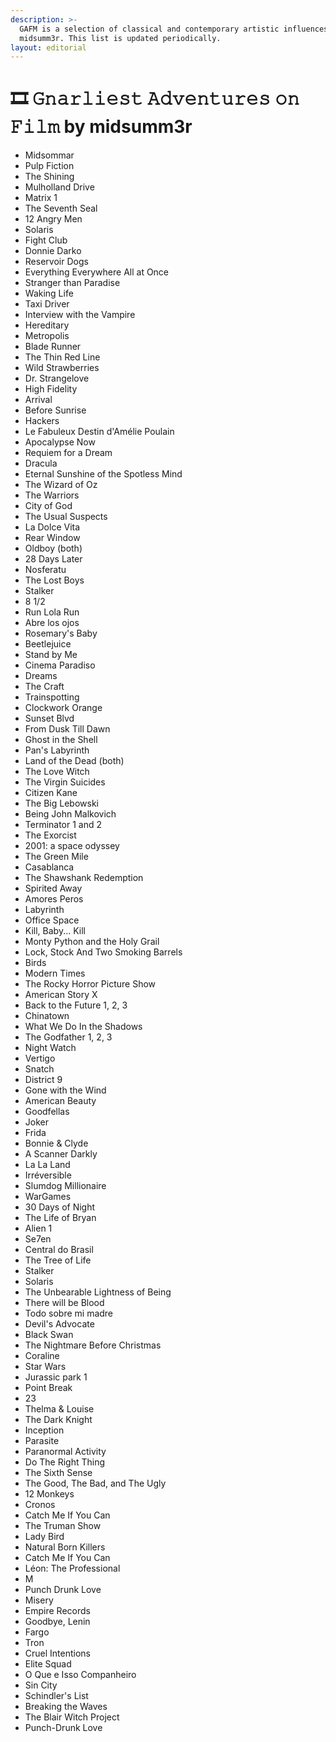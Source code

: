 ```yaml
---
description: >-
  GAFM is a selection of classical and contemporary artistic influences at
  midsumm3r. This list is updated periodically.
layout: editorial
---
```


# 🎞 𝙶𝚗𝚊𝚛𝚕𝚒𝚎𝚜𝚝 𝙰𝚍𝚟𝚎𝚗𝚝𝚞𝚛𝚎𝚜 𝚘𝚗 𝙵𝚒𝚕𝚖 by midsumm3r

* Midsommar
* Pulp Fiction
* The Shining
* Mulholland Drive
* Matrix 1
* The Seventh Seal
* 12 Angry Men
* Solaris
* Fight Club
* Donnie Darko
* Reservoir Dogs
* Everything Everywhere All at Once
* Stranger than Paradise
* Waking Life
* Taxi Driver
* Interview with the Vampire
* Hereditary
* Metropolis
* Blade Runner
* The Thin Red Line
* Wild Strawberries
* Dr. Strangelove
* High Fidelity
* Arrival
* Before Sunrise
* Hackers
* Le Fabuleux Destin d'Amélie Poulain
* Apocalypse Now
* Requiem for a Dream
* Dracula
* Eternal Sunshine of the Spotless Mind
* The Wizard of Oz
* The Warriors
* City of God
* The Usual Suspects
* La Dolce Vita
* Rear Window
* Oldboy (both)
* 28 Days Later
* Nosferatu
* The Lost Boys
* Stalker
* 8 1/2
* Run Lola Run
* Abre los ojos
* Rosemary's Baby
* Beetlejuice
* Stand by Me&#x20;
* Cinema Paradiso
* Dreams
* The Craft
* Trainspotting
* Clockwork Orange
* Sunset Blvd
* From Dusk Till Dawn
* Ghost in the Shell
* Pan's Labyrinth
* Land of the Dead (both)
* The Love Witch&#x20;
* The Virgin Suicides
* Citizen Kane
* The Big Lebowski
* Being John Malkovich
* Terminator 1 and 2
* The Exorcist
* 2001: a space odyssey
* The Green Mile
* Casablanca
* The Shawshank Redemption
* Spirited Away
* Amores Peros
* Labyrinth
* Office Space
* Kill, Baby... Kill
* Monty Python and the Holy Grail
* Lock, Stock And Two Smoking Barrels
* Birds
* Modern Times
* The Rocky Horror Picture Show
* American Story X
* Back to the Future 1, 2, 3
* Chinatown
* What We Do In the Shadows
* The Godfather 1, 2, 3
* Night Watch
* Vertigo
* Snatch
* District 9
* Gone with the Wind
* American Beauty
* Goodfellas
* Joker
* Frida
* Bonnie & Clyde
* A Scanner Darkly
* La La Land
* Irréversible
* Slumdog Millionaire
* WarGames
* 30 Days of Night
* The Life of Bryan
* Alien 1
* Se7en
* Central do Brasil
* The Tree of Life&#x20;
* Stalker
* Solaris
* The Unbearable Lightness of Being
* There will be Blood
* Todo sobre mi madre
* Devil's Advocate
* Black Swan
* The Nightmare Before Christmas
* Coraline
* Star Wars
* Jurassic park 1
* Point Break
* 23
* Thelma & Louise&#x20;
* The Dark Knight
* Inception
* Parasite
* Paranormal Activity
* Do The Right Thing
* The Sixth Sense
* The Good, The Bad, and The Ugly
* 12 Monkeys
* Cronos
* Catch Me If You Can
* The Truman Show
* Lady Bird
* Natural Born Killers
* Catch Me If You Can
* Léon: The Professional
* M
* Punch Drunk Love
* Misery
* Empire Records
* Goodbye, Lenin
* Fargo
* Tron
* Cruel Intentions
* Elite Squad
* O Que e Isso Companheiro
* Sin City
* Schindler's List
* Breaking the Waves
* The Blair Witch Project
* Punch-Drunk Love
